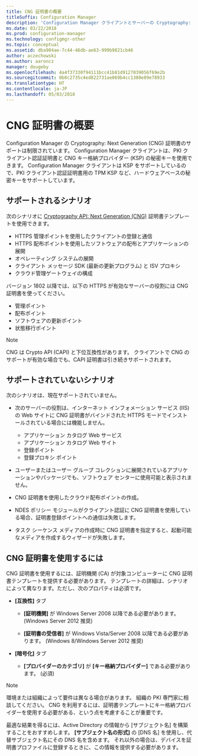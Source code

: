```yaml
---
title: CNG 証明書の概要
titleSuffix: Configuration Manager
description: 'Configuration Manager クライアントとサーバーの Cryptography: Next Generation (CNG) 証明書のサポートについて説明します。'
ms.date: 03/22/2018
ms.prod: configuration-manager
ms.technology: configmgr-other
ms.topic: conceptual
ms.assetid: dba904ae-7c44-46db-ae63-999b9821cb46
author: aczechowski
ms.author: aaroncz
manager: dougeby
ms.openlocfilehash: 4a4f37330f94111bcc41b81d9127039056f69e2b
ms.sourcegitcommit: 0b0c2735c4ed822731ae069b4cc1380e89e78933
ms.translationtype: HT
ms.contentlocale: ja-JP
ms.lasthandoff: 05/03/2018
---
```

# <a name="cng-certificates-overview"></a>CNG 証明書の概要
<!-- 1356191 --> 

Configuration Manager の Cryptography: Next Generation (CNG) 証明書のサポートは制限されています。 Configuration Manager クライアントは、PKI クライアント認証証明書と CNG キー格納プロバイダー (KSP) の秘密キーを使用できます。 Configuration Manager クライアントは KSP をサポートしているので、PKI クライアント認証証明書用の TPM KSP など、ハードウェアベースの秘密キーをサポートしています。

## <a name="supported-scenarios"></a>サポートされるシナリオ
次のシナリオに [Cryptography API: Next Generation (CNG)](https://msdn.microsoft.com/library/windows/desktop/bb204775.aspx) 証明書テンプレートを使用できます。

- HTTPS 管理ポイントを使用したクライアントの登録と通信   
- HTTPS 配布ポイントを使用したソフトウェアの配布とアプリケーションの展開   
- オペレーティング システムの展開  
- クライアント メッセージ SDK (最新の更新プログラム) と ISV プロキシ   
- クラウド管理ゲートウェイの構成  

バージョン 1802 以降では、以下の HTTPS が有効なサーバーの役割には CNG 証明書を使ってください。<!-- 1357314 -->   
- 管理ポイント
- 配布ポイント
- ソフトウェアの更新ポイント
- 状態移行ポイント     

> [!NOTE]
> CNG は Crypto API (CAPI) と下位互換性があります。 クライアントで CNG のサポートが有効な場合でも、CAPI 証明書は引き続きサポートされます。

## <a name="unsupported-scenarios"></a>サポートされていないシナリオ

次のシナリオは、現在サポートされていません。

- 次のサーバーの役割は、インターネット インフォメーション サービス (IIS) の Web サイトに CNG 証明書がバインドされた HTTPS モードでインストールされている場合には機能しません。 
    - アプリケーション カタログ Web サービス
    - アプリケーション カタログ Web サイト
    - 登録ポイント  
    - 登録プロキシ ポイント  

- ユーザーまたはユーザー グループ コレクションに展開されているアプリケーションやパッケージでも、ソフトウェア センターに使用可能と表示されません。

- CNG 証明書を使用したクラウド配布ポイントの作成。

- NDES ポリシー モジュールがクライアント認証に CNG 証明書を使用している場合、証明書登録ポイントへの通信は失敗します。

- タスク シーケンス メディアの作成時に CNG 証明書を指定すると、起動可能なメディアを作成するウィザードが失敗します。

## <a name="to-use-cng-certificates"></a>CNG 証明書を使用するには

CNG 証明書を使用するには、証明機関 (CA) が対象コンピューターに CNG 証明書テンプレートを提供する必要があります。 テンプレートの詳細は、シナリオによって異なります。ただし、次のプロパティは必須です。

- **[互換性]** タブ

    - **[証明機関]** が Windows Server 2008 以降である必要があります。 (Windows Server 2012 推奨)

    - **[証明書の受信者]** が Windows Vista/Server 2008 以降である必要があります。 (Windows 8/Windows Server 2012 推奨)

- **[暗号化]** タブ

    - **[プロバイダーのカテゴリ]** が **[キー格納プロバイダー]** である必要があります。 (必須)

> [!NOTE]
> 環境または組織によって要件は異なる場合があります。 組織の PKI 専門家に相談してください。 CNG を利用するには、証明書テンプレートにキー格納プロバイダーを使用する必要がある、という点を考慮することが重要です。

最適な結果を得るには、Active Directory の情報から [サブジェクト名] を構築することをおすすめします。 **[サブジェクト名の形式]** の [DNS 名] を使用し、代替サブジェクト名にその DNS 名を含めます。 それ以外の場合は、デバイスを証明書プロファイルに登録するときに、この情報を提供する必要があります。